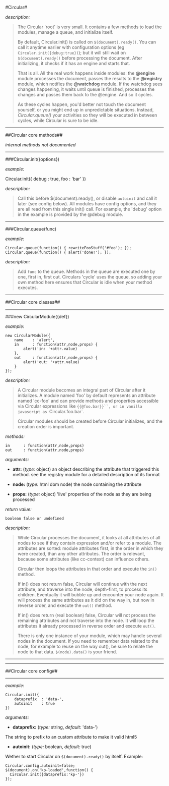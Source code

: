 #Circular#

*description:*

> The Circular 'root' is very small. It contains a few methods to load the modules, manage a queue, and initialize itself. 
>
> By default, Circular.init() is called on `$(document).ready()`. You can call it anytime earlier with configuration options (eg `Circular.init({debug:true})`); but it will still wait on `$(document).ready()` before processing the document. After initializing, it checks if it has an engine and starts that. 
>
> That is all. All the real work happens inside modules: the **@engine** module processes the document, passes the results to the **@registry** module, which notifies the **@watchdog** module. If the watchdog sees changes happening, it waits until queue is finished, processes the changes and passes them back to the @engine. And so it cycles.
>
> As these cycles happen, you'd better not touch the document yourself, or you might end up in unpredictable situations. Instead, *Circular.queue()* your activities so they will be executed in between cycles, while Circular is sure to be idle.
>

----

##Circular core methods##

*internal methods not documented*

----

###Circular.init({options})

*example:*

  Circular.init({
	  debug : true,
	  foo   : 'bar'
  })
	  
*description:*

> Call this before $(document).ready(), or disable `autoinit` and call it later (see config below). All modules have config options, and they are all read from this single init() call. For example, the 'debug' option in the example is provided by the @debug module. 

----

###Circular.queue(func)

*example:*

	Circular.queue(function() { rewriteFooStuff('#foo'); });
	Circular.queue(function() { alert('done!'); });
  
*description:*

> Add `func` to the queue. Methods in the queue are executed one by one, first in, first out. Circulars 'cycle' uses the queue, so adding your own method here ensures that Circular is idle when your method executes.

----

##Circular core classes##

----

###new CircularModule({def})

*example:*

	new CircularModule({
		name	: 'alert',
		in		: function(attr,node,props) {
			alert('in: '+attr.value)
		},
		out		: function(attr,node,props) {
			alert('out: '+attr.value)
		}
	});

	  
*description:*

> A Circular module becomes an integral part of Circular after it initializes. A module named 'foo' by default represents an attribute named 'cc-foo' and can provide methods and properties accessible via Circular expressions like `{{@foo.bar}}``, or in vanilla javascript as `Circular.foo.bar`.
>
> Circular modules should be created before Circular initializes, and the creation order is important. 

*methods:*

	in		: function(attr,node,props)
	out		: function(attr,node,props)

*arguments:*

- **attr:** (*type:* object)
	an object describing the attribute that triggered this method. see the
	registry module for a detailed description of its format

- **node:** (*type:* html dom node)
	the node containing the attribute

- **props:** (*type:* object)
	'live' properties of the node as they are being processed

*return value:*

	boolean false or undefined


*description:*

> While Circular processes the document, it looks at all attributes of all nodes to see if they contain expression and/or refer to a module. The attributes are sorted:  module attributes first, in the order in which they were created, than any other attributes. The order is relevant, because some attributes (like cc-context) can influence others.
>
> Circular then loops the attributes in that order and execute the `in()` method. 
>
> If in() does not return false, Circular will continue with the next attribute, and traverse into the node, depth-first, to process its children. Eventually it will bubble up and encounter your node again. It will process the same attributes as it did on the way in, but now in reverse order, and execute the `out()` method. 
>
> If in() does return (real boolean) false, Circular will not process the remaining attributes and not traverse into the node. It will loop the attributes it already processed in reverse order and execute `out()`.
>
> There is only one instance of your module, which may handle several nodes in the document. If you need to remember data related to the node, for example to reuse on the way out(), be sure to relate the node to that data. `$(node).data()` is your friend.





----

----

##Circular core config##

----
	
*example:* 
	
	Circular.init({
		dataprefix	: 'data-',
		autoinit	: true
	})


*arguments:*


- **dataprefix:** (*type:* string, *default:* 'data-')

The string to prefix to an custom attribute to make it valid html5

- **autoinit:** (*type:* boolean, *default:* true)

Wether to start Circular on `$(document).ready()` by itself. Example:
  
	Circular.config.autoinit=false;
	$(document).on('kp-loaded',function() {
	  Circular.init({dataprefix:'kp-'})
	});






